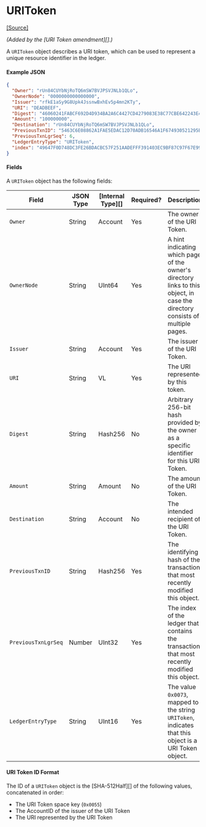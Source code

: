 # URIToken

[\[Source\]](https://github.com/ripple/rippled/blob/master/src/ripple/protocol/impl/LedgerFormats.cpp#L157-L170)

_(Added by the \[URI Token amendment]\[].)_

A `URIToken` object describes a URI token, which can be used to represent a unique resource identifier in the ledger.

#### Example JSON

```json
{
  "Owner": "rUn84CUYbNjRoTQ6mSW7BVJPSVJNLb1QLo",
  "OwnerNode": "0000000000000000",
  "Issuer": "rfkE1aSy9G8Upk4JssnwBxhEv5p4mn2KTy",
  "URI": "DEADBEEF",
  "Digest": "46060241FABCF692D4D934BA2A6C4427CD4279083E38C77CBE642243E43BE291",
  "Amount": "100000000",
  "Destination": "rUn84CUYbNjRoTQ6mSW7BVJPSVJNLb1QLo",
  "PreviousTxnID": "5463C6E08862A1FAE5EDAC12D70ADB16546A1F674930521295BC082494B62924",
  "PreviousTxnLgrSeq": 6,
  "LedgerEntryType": "URIToken",
  "index": "49647F0D748DC3FE26BDACBC57F251AADEFFF391403EC9BF87C97F67E9977FB0"
}
```

#### Fields

A `URIToken` object has the following fields:

| Field               | JSON Type | \[Internal Type]\[] | Required? | Description                                                                                                                   |
| ------------------- | --------- | ------------------- | --------- | ----------------------------------------------------------------------------------------------------------------------------- |
| `Owner`             | String    | Account             | Yes       | The owner of the URI Token.                                                                                                   |
| `OwnerNode`         | String    | UInt64              | Yes       | A hint indicating which page of the owner's directory links to this object, in case the directory consists of multiple pages. |
| `Issuer`            | String    | Account             | Yes       | The issuer of the URI Token.                                                                                                  |
| `URI`               | String    | VL                  | Yes       | The URI represented by this token.                                                                                            |
| `Digest`            | String    | Hash256             | No        | Arbitrary 256-bit hash provided by the owner as a specific identifier for this URI Token.                                     |
| `Amount`            | String    | Amount              | No        | The amount of the URI Token.                                                                                                  |
| `Destination`       | String    | Account             | No        | The intended recipient of the URI Token.                                                                                      |
| `PreviousTxnID`     | String    | Hash256             | Yes       | The identifying hash of the transaction that most recently modified this object.                                              |
| `PreviousTxnLgrSeq` | Number    | UInt32              | Yes       | The index of the ledger that contains the transaction that most recently modified this object.                                |
| `LedgerEntryType`   | String    | UInt16              | Yes       | The value `0x0073`, mapped to the string `URIToken`, indicates that this object is a URI Token object.                        |

#### URI Token ID Format

The ID of a `URIToken` object is the \[SHA-512Half]\[] of the following values, concatenated in order:

* The URI Token space key (`0x0055`)
* The AccountID of the issuer of the URI Token
* The URI represented by the URI Token
